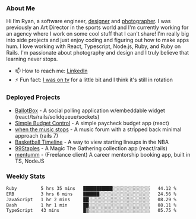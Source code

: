 ### About Me
Hi I’m Ryan, a software engineer, [designer](https://www.denvermullets.com/video) and [photographer](https://www.denvermullets.com/). I was previously an Art Director in the sports world and I'm currently working for an agency where I work on some cool stuff that I can't share! I'm really big into side projects and just enjoy coding and figuring out how to make apps hum. I love working with React, Typescript, Node.js, Ruby, and Ruby on Rails. I'm passionate about photography and design and I truly believe that learning never stops.

- 📫 How to reach me: [LinkedIn](https://www.linkedin.com/in/ryanvaznis)
- ⚡ Fun fact: [I was on tv](https://vimeo.com/381425882) for a little bit and I think it's still in rotation

### Deployed Projects
- [BallotBox](https://voteballotbox.com/) - A social polling application w/embeddable widget (react/ts/rails/solidqueue/sockets)
- [Simple Budget Control](https://simplebudgetcontrol.com/) - A simple paycheck budget app (react)
- [when the music stops](https://whenthemusicstops.net) - A music forum with a stripped back minimal approach (rails 7)
- [Basketball Timeline](https://basketball-timeline.com/?team=PHO&year=2023) - A way to view starting lineups in the NBA
- [99Staples](https://www.99staples.com/collections/denvermullets/9) - A Magic The Gathering collection app (react/rails)
- [mentumm](https://portal.mentumm.com/) - (Freelance client) A career mentorship booking app, built in TS, NodeJS

### Weekly Stats
<!--START_SECTION:waka-->

```txt
Ruby         5 hrs 35 mins   ███████████░░░░░░░░░░░░░░   44.12 %
ERB          3 hrs 6 mins    ██████░░░░░░░░░░░░░░░░░░░   24.56 %
JavaScript   1 hr 2 mins     ██░░░░░░░░░░░░░░░░░░░░░░░   08.29 %
Bash         1 hr 1 min      ██░░░░░░░░░░░░░░░░░░░░░░░   08.11 %
TypeScript   43 mins         █▒░░░░░░░░░░░░░░░░░░░░░░░   05.75 %
```

<!--END_SECTION:waka-->
